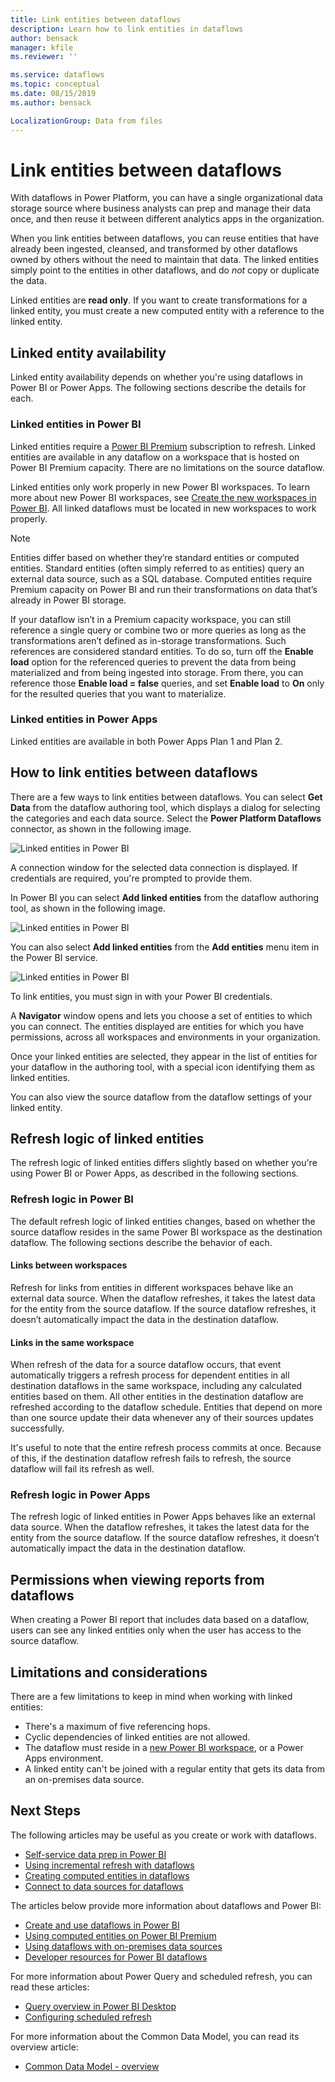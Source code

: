 ```yaml
---
title: Link entities between dataflows
description: Learn how to link entities in dataflows
author: bensack
manager: kfile
ms.reviewer: ''

ms.service: dataflows
ms.topic: conceptual
ms.date: 08/15/2019
ms.author: bensack

LocalizationGroup: Data from files
---
```

# Link entities between dataflows

With dataflows in Power Platform, you can have a single organizational data storage source where business analysts can prep and manage their data once, and then reuse it between different analytics apps in the organization. 

When you link entities between dataflows, you can reuse entities that have already been ingested, cleansed, and transformed by other dataflows owned by others without the need to maintain that data. The linked entities simply point to the entities in other dataflows, and do *not* copy or duplicate the data.

Linked entities are **read only**. If you want to create transformations for a linked entity, you must create a new computed entity with a reference to the linked entity.

## Linked entity availability

Linked entity availability depends on whether you're using dataflows in Power BI or Power Apps. The following sections describe the details for each.

### Linked entities in Power BI

Linked entities require a [Power BI Premium](https://docs.microsoft.com/power-bi/service-premium-what-is) subscription to refresh. Linked entities are available in any dataflow on a workspace that is hosted on Power BI Premium capacity. There are no limitations on the source dataflow.

Linked entities only work properly in new Power BI workspaces. To learn more about new Power BI workspaces, see [Create the new workspaces in Power BI](https://docs.microsoft.com/power-bi/service-create-the-new-workspaces). All linked dataflows must be located in new workspaces to work properly.

> [!NOTE]
> Entities differ based on whether they’re standard entities or computed entities. Standard entities (often simply referred to as entities) query an external data source, such as a SQL database. Computed entities require Premium capacity on Power BI and run their transformations on data that’s already in Power BI storage. 
>
>If your dataflow isn’t in a Premium capacity workspace, you can still reference a single query or combine two or more queries as long as the transformations aren’t defined as in-storage transformations. Such references are considered standard entities. To do so, turn off the **Enable load** option for the referenced queries to prevent the data from being materialized and from being ingested into storage. From there, you can reference those **Enable load = false** queries, and set **Enable load** to **On** only for the resulted queries that you want to materialize.

### Linked entities in Power Apps

Linked entities are available in both Power Apps Plan 1 and Plan 2.

## How to link entities between dataflows

There are a few ways to link entities between dataflows. You can select **Get Data** from the dataflow authoring tool, which displays a dialog for selecting the categories and each data source. Select the **Power Platform Dataflows** connector, as shown in the following image. 

![Linked entities in Power BI](media/dataflows-linked-entities/linked-entities-03.png)

A connection window for the selected data connection is displayed. If credentials are required, you're prompted to provide them. 

In Power BI you can select **Add linked entities** from the dataflow authoring tool, as shown in the following image. 

![Linked entities in Power BI](media/dataflows-linked-entities/linked-entities-00.png)

You can also select **Add linked entities** from the **Add entities** menu item in the Power BI service.

![Linked entities in Power BI](media/dataflows-linked-entities/linked-entities-01.png)

To link entities, you must sign in with your Power BI credentials.

A **Navigator** window opens and lets you choose a set of entities to which you can connect. The entities displayed are entities for which you have permissions, across all workspaces and environments in your organization. 

Once your linked entities are selected, they appear in the list of entities for your dataflow in the authoring tool, with a special icon identifying them as linked entities.

You can also view the source dataflow from the dataflow settings of your linked entity.

## Refresh logic of linked entities

The refresh logic of linked entities differs slightly based on whether you're using Power BI or Power Apps, as described in the following sections.

### Refresh logic in Power BI

The default refresh logic of linked entities changes, based on whether the source dataflow resides in the same Power BI workspace as the destination dataflow. The following sections describe the behavior of each.

#### Links between workspaces

Refresh for links from entities in different workspaces behave like an external data source. When the dataflow refreshes, it takes the latest data for the entity from the source dataflow. If the source dataflow refreshes, it doesn’t automatically impact the data in the destination dataflow.

#### Links in the same workspace

When refresh of the data for a source dataflow occurs, that event automatically triggers a refresh process for dependent entities in all destination dataflows in the same workspace, including any calculated entities based on them. All other entities in the destination dataflow are refreshed according to the dataflow schedule. Entities that depend on more than one source update their data whenever any of their sources updates successfully.

It's useful to note that the entire refresh process commits at once. Because of this, if the destination dataflow refresh fails to refresh, the source dataflow will fail its refresh as well.

### Refresh logic in Power Apps

The refresh logic of linked entities in Power Apps behaves like an external data source. When the dataflow refreshes, it takes the latest data for the entity from the source dataflow. If the source dataflow refreshes, it doesn’t automatically impact the data in the destination dataflow.

## Permissions when viewing reports from dataflows

When creating a Power BI report that includes data based on a dataflow, users can see any linked entities only when the user has access to the source dataflow.

## Limitations and considerations

There are a few limitations to keep in mind when working with linked entities:

* There's a maximum of five referencing hops.
* Cyclic dependencies of linked entities are not allowed.
* The dataflow must reside in a [new Power BI workspace](https://docs.microsoft.com/power-bi/service-create-the-new-workspaces), or a Power Apps environment.
* A linked entity can't be joined with a regular entity that gets its data from an on-premises data source.


## Next Steps

The following articles may be useful as you create or work with dataflows. 

* [Self-service data prep in Power BI](create-use.md)
* [Using incremental refresh with dataflows](incremental-refresh.md)
* [Creating computed entities in dataflows](computed-entities.md)
* [Connect to data sources for dataflows](data-sources.md)

The articles below provide more information about dataflows and Power BI:

* [Create and use dataflows in Power BI](https://docs.microsoft.com/power-bi/service-dataflows-create-use)
* [Using computed entities on Power BI Premium](computed-entities.md)
* [Using dataflows with on-premises data sources](https://docs.microsoft.com/power-bi/service-dataflows-on-premises-gateways)
* [Developer resources for Power BI dataflows](https://docs.microsoft.com/power-bi/service-dataflows-developer-resources)

For more information about Power Query and scheduled refresh, you can read these articles:
* [Query overview in Power BI Desktop](https://docs.microsoft.com/power-bi/desktop-query-overview)
* [Configuring scheduled refresh](https://docs.microsoft.com/power-bi/refresh-scheduled-refresh)

For more information about the Common Data Model, you can read its overview article:
* [Common Data Model - overview ](https://docs.microsoft.com/powerapps/common-data-model/overview)

